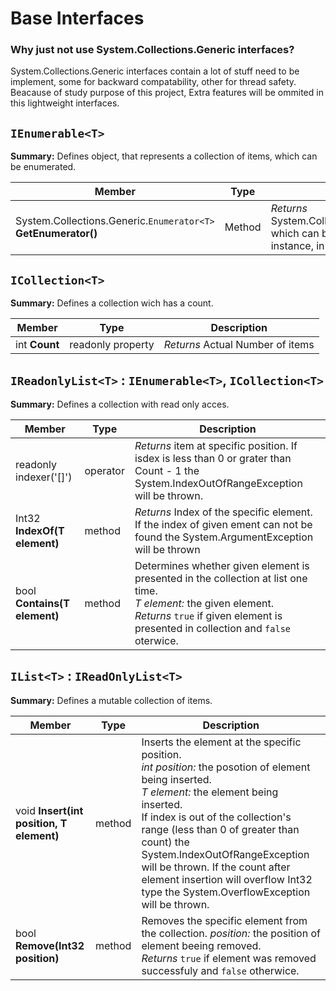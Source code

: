 # Base Interfaces
### Why just not use System.Collections.Generic interfaces?
System.Collections.Generic interfaces contain a lot of stuff need to be implement, some for backward compatability, other for thread safety. Beacause of study purpose of this project, Extra features will be ommited in this lightweight interfaces. 

## `IEnumerable<T>`
**Summary:** Defines object, that represents a collection of items, which can be enumerated.

| Member | Type | Description |
|--------|------|-------------|
| System.Collections.Generic.`Enumerator<T>` **GetEnumerator()** | Method | *Returns* System.Collections.Generic.`Enumerator<T>` which can be used to access items (for instance, in ```foreach``` construction) |

## `ICollection<T>`
**Summary:** Defines a collection wich has a count.

| Member | Type | Description |
|--------|------|-------------|
| int **Count**  | readonly property | *Returns* Actual Number of items |

## `IReadonlyList<T>` : `IEnumerable<T>`, `ICollection<T>`
**Summary:** Defines a collection with read only acces.

| Member | Type | Description |
|--------|------|-------------|
| readonly indexer('[]') | operator | *Returns* item at specific position. If isdex is less than 0 or grater than Count - 1 the System.IndexOutOfRangeException will be thrown. |
| Int32 **IndexOf(T element)** | method | *Returns* Index of the specific element. If the index of given ement can not be found the System.ArgumentException will be thrown |
| bool **Contains(T element)** | method | Determines whether given element is presented in the collection at list one time.<br>*T element:* the given element.<br>*Returns* ```true``` if given element is presented in collection and ```false``` oterwice. |

## `IList<T>` : `IReadOnlyList<T>`
**Summary:** Defines a mutable collection of items.

| Member | Type | Description |
|--------|------|-------------|
| void **Insert(int position, T element)** | method | Inserts the element at the specific position.<br>*int position:* the posotion of element being inserted.<br>*T element:* the element being inserted.<br>If index is out of the collection's range (less than 0 of greater than count) the System.IndexOutOfRangeException will be thrown. If the count after element insertion will overflow Int32 type the System.OverflowException will be thrown. |
| bool **Remove(Int32 position)** | method | Removes the specific element from the collection. *position:* the position of element beeing removed.<br>*Returns* ```true``` if element was removed successfuly and ```false``` otherwice. |